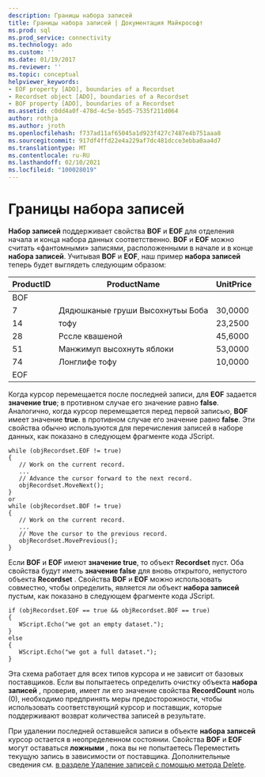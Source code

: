```yaml
---
description: Границы набора записей
title: Границы набора записей | Документация Майкрософт
ms.prod: sql
ms.prod_service: connectivity
ms.technology: ado
ms.custom: ''
ms.date: 01/19/2017
ms.reviewer: ''
ms.topic: conceptual
helpviewer_keywords:
- EOF property [ADO], boundaries of a Recordset
- Recordset object [ADO], boundaries of a Recordset
- BOF property [ADO], boundaries of a Recordset
ms.assetid: c0dd4a0f-478d-4c5e-b5d5-7535f211d064
author: rothja
ms.author: jroth
ms.openlocfilehash: f737ad11af65045a1d923f427c7487e4b751aaa8
ms.sourcegitcommit: 917df4ffd22e4a229af7dc481dcce3ebba0aa4d7
ms.translationtype: MT
ms.contentlocale: ru-RU
ms.lasthandoff: 02/10/2021
ms.locfileid: "100028019"
---
```

# <a name="boundaries-of-a-recordset"></a>Границы набора записей
**Набор записей** поддерживает свойства **BOF** и **EOF** для отделения начала и конца набора данных соответственно. **BOF** и **EOF** можно считать «фантомными» записями, расположенными в начале и в конце **набора записей**. Учитывая **BOF** и **EOF**, наш пример **набора записей** теперь будет выглядеть следующим образом:  
  
|ProductID|ProductName|UnitPrice|  
|---------------|-----------------|---------------|  
|BOF|||  
|7|Дядюшканые груши Высохнутьы Боба|30,0000|  
|14|тофу|23,2500|  
|28|Рссле квашеной|45,6000|  
|51|Манжимуп высохнуть яблоки|53,0000|  
|74|Лонглифе тофу|10,0000|  
|EOF|||  
  
 Когда курсор перемещается после последней записи, для **EOF** задается **значение true**; в противном случае его значение равно **false**. Аналогично, когда курсор перемещается перед первой записью, **BOF** имеет значение **true**. в противном случае его значение равно **false**. Эти свойства обычно используются для перечисления записей в наборе данных, как показано в следующем фрагменте кода JScript.  
  
```  
while (objRecordset.EOF != true)   
{  
   // Work on the current record.  
   ...  
   // Advance the cursor forward to the next record.  
   objRecordset.MoveNext();  
}  
or  
while (objRecordset.BOF != true)   
{  
   // Work on the current record.  
   ...  
   // Move the cursor to the previous record.  
   objRecordset.MovePrevious();  
}  
```  
  
 Если **BOF** и **EOF** имеют **значение true**, то объект **Recordset** пуст. Оба свойства будут иметь **значение false** для вновь открытого, непустого объекта **Recordset** . Свойства **BOF** и **EOF** можно использовать совместно, чтобы определить, является ли объект **набора записей** пустым, как показано в следующем фрагменте кода JScript.  
  
```  
if (objRecordset.EOF == true && objRecordset.BOF == true)  
{  
   WScript.Echo("we got an empty dataset.");  
}  
else  
{  
   WScript.Echo("we got a full dataset.");  
}  
```  
  
 Эта схема работает для всех типов курсора и не зависит от базовых поставщиков. Если вы попытаетесь определить очистку объекта **набора записей** , проверив, имеет ли его значение свойства **RecordCount** ноль (0), необходимо предпринять меры предосторожности, чтобы использовать соответствующий курсор и поставщик, которые поддерживают возврат количества записей в результате.  
  
 При удалении последней оставшейся записи в объекте **набора записей** курсор остается в неопределенном состоянии. Свойства **BOF** и **EOF** могут оставаться **ложными** , пока вы не попытаетесь Переместить текущую запись в зависимости от поставщика. Дополнительные сведения см. [в разделе Удаление записей с помощью метода Delete](./deleting-records-using-the-delete-method.md).